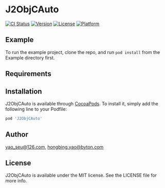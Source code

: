 # J2ObjCAuto

[![CI Status](https://img.shields.io/travis/yao_seu@126.com/J2ObjCAuto.svg?style=flat)](https://travis-ci.org/yao_seu@126.com/J2ObjCAuto)
[![Version](https://img.shields.io/cocoapods/v/J2ObjCAuto.svg?style=flat)](https://cocoapods.org/pods/J2ObjCAuto)
[![License](https://img.shields.io/cocoapods/l/J2ObjCAuto.svg?style=flat)](https://cocoapods.org/pods/J2ObjCAuto)
[![Platform](https://img.shields.io/cocoapods/p/J2ObjCAuto.svg?style=flat)](https://cocoapods.org/pods/J2ObjCAuto)

## Example

To run the example project, clone the repo, and run `pod install` from the Example directory first.

## Requirements

## Installation

J2ObjCAuto is available through [CocoaPods](https://cocoapods.org). To install
it, simply add the following line to your Podfile:

```ruby
pod 'J2ObjCAuto'
```

## Author

yao_seu@126.com, hongbing.yao@byton.com

## License

J2ObjCAuto is available under the MIT license. See the LICENSE file for more info.
